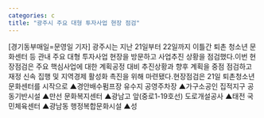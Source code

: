 ```yaml
---
categories: c
title: "광주시 주요 대형 투자사업 현장 점검"
---
```

[경기동부매일=문영일 기자] 광주시는 지난 21일부터 22일까지 이틀간 퇴촌 청소년 문화센터 등 관내 주요 대형 투자사업 현장을 방문하고 사업추진 상황을 점검했다.이번 현장점검은 주요 핵심사업에 대한 계획공정 대비 추진상황과 향후 계획을 중점 점검하고 재정 신속 집행 및 지역경제 활성화 촉진을 위해 마련됐다.현장점검은 21일 퇴촌청소년 문화센터를 시작으로 ▲경안배수펌프장 유수지 공영주차장 ▲가구소공인 집적지구 공동기반시설 ▲만선 문화복지센터 ▲광남고 앞(중로1-19호선) 도로개설공사 ▲태전 국민체육센터 ▲광남동 행정복합문화시설 ▲성